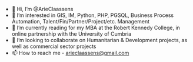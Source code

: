 - 👋 Hi, I’m @ArieClaassens
- 👀 I’m interested in GIS, IM, Python, PHP, PGSQL, Business Process Automation, Talent/Fin/Partner/Project/etc. Management
- 🌱 I’m currently reading for my MBA at the Robert Kennedy College, in online partnership with the University of Cumbria
- 💞️ I’m looking to collaborate on Humanitarian & Development projects, as well as commercial sector projects
- 📫 How to reach me - arieclaassens@gmail.com

<!---
ArieClaassens/ArieClaassens is a ✨ special ✨ repository because its `README.md` (this file) appears on your GitHub profile.
You can click the Preview link to take a look at your changes.
--->
